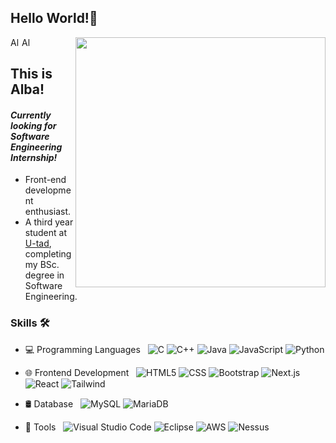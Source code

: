 ## Hello World!👋

[<img align="right" width="400" src="https://github-readme-stats.vercel.app/api/top-langs/?username=albalk&theme=buefy&layout=compact"/>](https://github.com/albalk/)

<a href="https://www.linkedin.com/in/alba-lópez-carruana/">
  <img align="left" alt="Alba's Linkdein" width="15px" src="https://cdn.jsdelivr.net/npm/simple-icons@v3/icons/linkedin.svg" />
</a>
<a href="https://github.com/albalk">
  <img align="left" alt="Alba's Github" width="15px" src="https://cdn.jsdelivr.net/npm/simple-icons@v3/icons/github.svg" />
</a>
<br />

## This is Alba! 
#### *Currently looking for Software Engineering Internship!*
- Front-end development enthusiast.
- A third year student at [U-tad](https://u-tad.com/), completing my BSc. degree in Software Engineering.


<h3> Skills 🛠 &nbsp;</h3>

- 💻 Programming Languages &nbsp;
  ![C](https://img.shields.io/badge/-C-333333?style=flat&logo=C&logoColor=00599C)
  ![C++](https://img.shields.io/badge/-C++-333333?style=flat&logo=C%2B%2B&logoColor=00599C)
  ![Java](https://img.shields.io/badge/-Java-333333?style=flat&logo=Java&logoColor=007396)
  ![JavaScript](https://img.shields.io/badge/-JavaScript-333333?style=flat&logo=javascript)
  ![Python](https://img.shields.io/badge/-Python-333333?style=flat&logo=python)
  
- 🌐 Frontend Development &nbsp;
  ![HTML5](https://img.shields.io/badge/-HTML5-333333?style=flat&logo=HTML5)
  ![CSS](https://img.shields.io/badge/-CSS-333333?style=flat&logo=CSS3&logoColor=1572B6)
  ![Bootstrap](https://img.shields.io/badge/-Bootstrap-333333?style=flat&logo=bootstrap&logoColor=563D7C)
  ![Next.js](https://img.shields.io/badge/-Next.js-333333?style=flat&logo=next.js)
  ![React](https://img.shields.io/badge/-React-333333?style=flat&logo=react)
  ![Tailwind](https://img.shields.io/badge/-Tailwind-333333?style=flat&logo=Tailwind)
  
- 🛢 Database &nbsp;
  ![MySQL](https://img.shields.io/badge/-MySQL-333333?style=flat&logo=mysql)
  ![MariaDB](https://img.shields.io/badge/-MariaDB-333333?style=flat&logo=mariadb)

- 🔧 Tools &nbsp;
  ![Visual Studio Code](https://img.shields.io/badge/-Visual%20Studio%20Code-333333?style=flat&logo=visual-studio-code&logoColor=007ACC)
  ![Eclipse](https://img.shields.io/badge/-Eclipse-333333?style=flat&logo=eclipse-ide&logoColor=2C2255)
  ![AWS](https://img.shields.io/badge/-AWS-333333?style=flat&logo=aws-ide&logoColor=2C2255)
  ![Nessus](https://img.shields.io/badge/-Nessus-333333?style=flat&logo=nessus-ide&logoColor=2C2255)
